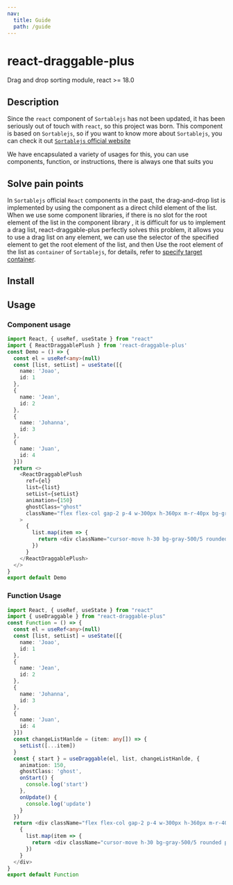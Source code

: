 ```yaml
---
nav:
  title: Guide
  path: /guide
---
```



# react-draggable-plus

Drag and drop sorting module, react >= 18.0


## Description

Since the `react` component of `Sortablejs` has not been updated, it has been seriously out of touch with `react`, so this project was born. This component is based on `Sortablejs`, so if you want to know more about `Sortablejs`, you can check it out [`Sortablejs` official website](https://github.com/SortableJS/Sortable)

We have encapsulated a variety of usages for this, you can use components, function, or instructions, there is always one that suits you


## Solve pain points

In `Sortablejs` official `React` components in the past, the drag-and-drop list is implemented by using the component as a direct child element of the list. When we use some component libraries, if there is no slot for the root element of the list in the component library , it is difficult for us to implement a drag list, react-draggable-plus perfectly solves this problem, it allows you to use a drag list on any element, we can use the selector of the specified element to get the root element of the list, and then Use the root element of the list as `container` of `Sortablejs`, for details, refer to [specify target container](/demo/target-container/).

## Install

<InstallDependencies 
  npm='$ npm install react-draggable-plus ' 
  yarn='$ yarn add react-draggable-plus' 
  pnpm='$ pnpm install react-draggable-plus ' 
/>
</InstallDependencies>

## Usage

### Component usage

```ts
import React, { useRef, useState } from "react"
import { ReactDraggablePlush } from 'react-draggable-plus'
const Demo = () => {
  const el = useRef<any>(null)
  const [list, setList] = useState([{
    name: 'Joao',
    id: 1
  },
  {
    name: 'Jean',
    id: 2
  },
  {
    name: 'Johanna',
    id: 3
  },
  {
    name: 'Juan',
    id: 4
  }])
  return <>
    <ReactDraggablePlush
      ref={el}
      list={list}
      setList={setList}
      animation={150}
      ghostClass="ghost"
      className="flex flex-col gap-2 p-4 w-300px h-360px m-r-40px bg-gray-500/5 rounded"
    >
      {
        list.map(item => {
          return <div className="cursor-move h-30 bg-gray-500/5 rounded p-3" key={item.id}>{item.name}</div>
        })
      }
    </ReactDraggablePlush>
  </>
}
export default Demo
```

### Function Usage

```ts
import React, { useRef, useState } from "react"
import { useDraggable } from "react-draggable-plus"
const Function = () => {
  const el = useRef<any>(null)
  const [list, setList] = useState([{
    name: 'Joao',
    id: 1
  },
  {
    name: 'Jean',
    id: 2
  },
  {
    name: 'Johanna',
    id: 3
  },
  {
    name: 'Juan',
    id: 4
  }])
  const changeListHanlde = (item: any[]) => {
    setList([...item])
  }
  const { start } = useDraggable(el, list, changeListHanlde, {
    animation: 150,
    ghostClass: 'ghost',
    onStart() {
      console.log('start')
    },
    onUpdate() {
      console.log('update')
    }
  })
  return <div className="flex flex-col gap-2 p-4 w-300px h-360px m-r-40px bg-gray-500/5 rounded" ref={el}>
    {
      list.map(item => {
        return <div className="cursor-move h-30 bg-gray-500/5 rounded p-3" key={item.id}>{item.name}</div>
      })
    }
  </div>
}
export default Function
```
